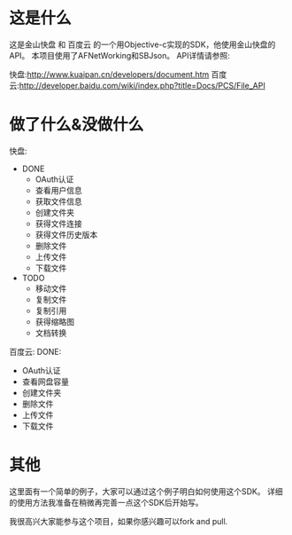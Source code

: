 这是什么
=====================================

这是金山快盘 和 百度云 的一个用Objective-c实现的SDK，他使用金山快盘的API。
本项目使用了AFNetWorking和SBJson。
API详情请参照:

快盘:http://www.kuaipan.cn/developers/document.htm
百度云:http://developer.baidu.com/wiki/index.php?title=Docs/PCS/File_API

做了什么&没做什么
=====================================

快盘:
- DONE
  - OAuth认证
  - 查看用户信息
  - 获取文件信息
  - 创建文件夹
  - 获得文件连接
  - 获得文件历史版本
  - 删除文件
  - 上传文件
  - 下载文件
- TODO
  - 移动文件
  - 复制文件
  - 复制引用
  - 获得缩略图
  - 文档转换
  
百度云:
DONE:
  - OAuth认证
  - 查看网盘容量
  - 创建文件夹
  - 删除文件
  - 上传文件
  - 下载文件

其他
======================================
这里面有一个简单的例子，大家可以通过这个例子明白如何使用这个SDK。
详细的使用方法我准备在稍微再完善一点这个SDK后开始写。

我很高兴大家能参与这个项目，如果你感兴趣可以fork and pull.